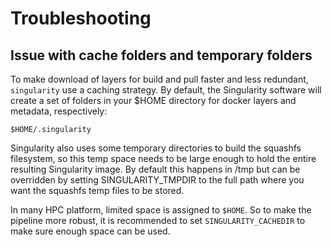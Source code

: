 # Troubleshooting 

## Issue with cache folders and temporary folders

To make download of layers for build and pull faster and less redundant, `singularity` use a caching strategy. By default, the Singularity software will create a set of folders in your $HOME directory for docker layers and metadata, respectively: 

```
$HOME/.singularity
```

Singularity also uses some temporary directories to build the squashfs filesystem, so this temp space needs to be large enough to hold the entire resulting Singularity image. By default this happens in /tmp but can be overridden by setting SINGULARITY_TMPDIR to the full path where you want the squashfs temp files to be stored. 

In many HPC platform, limited space is assigned to `$HOME`. So to make the pipeline more robust, it is recommended to set `SINGULARITY_CACHEDIR` to make sure enough space can be used. 

 
